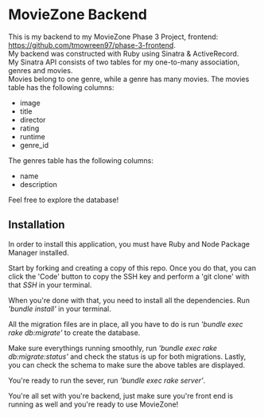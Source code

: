 # MovieZone Backend

This is my backend to my MovieZone Phase 3 Project, frontend: <https://github.com/tmowreen97/phase-3-frontend>. \
My backend was constructed with Ruby using Sinatra & ActiveRecord. \
My Sinatra API consists of two tables for my one-to-many association, genres and movies. \
Movies belong to one genre, while a genre has many movies. 
The movies table has the following columns:
- image
- title
- director
- rating
- runtime
- genre_id

The genres table has the following columns:
- name
- description

Feel free to explore the database!

## Installation

In order to install this application, you must have Ruby and Node Package Manager installed. 

Start by forking and creating a copy of this repo. Once you do that, you can click the 'Code' button to copy the SSH key and perform a 'git clone' with that *SSH* in your terminal. 

When you're done with that, you need to install all the dependencies. Run *'bundle install'* in your terminal. 

All the migration files are in place, all you have to do is run *'bundle exec rake db:migrate'* to create the database. 

Make sure everythings running smoothly, run *'bundle exec rake db:migrate:status'* and check the status is up for both migrations. Lastly, you can check the schema to make sure the above tables are displayed. 

You're ready to run the sever, run *'bundle exec rake server'*. 

You're all set with you're backend, just make sure you're front end is running as well and you're ready to use MovieZone!


